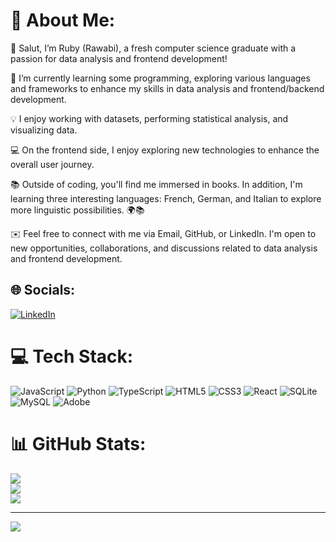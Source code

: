 # 💎 About Me:
👋 Salut, I’m Ruby (Rawabi), a fresh computer science graduate with a passion for data analysis and frontend development!

🌱 I’m currently learning some programming, exploring various languages and frameworks to enhance my skills in data analysis and frontend/backend development.

💡 I enjoy working with datasets, performing statistical analysis, and visualizing data.

💻 On the frontend side, I enjoy exploring new technologies to enhance the overall user journey.

📚 Outside of coding, you'll find me immersed in books. In addition, I'm learning three interesting languages: French, German, and Italian to explore more linguistic possibilities. 🌍📚

✉️ Feel free to connect with me via Email, GitHub, or LinkedIn. I'm open to new opportunities, collaborations, and discussions related to data analysis and frontend development.


## 🌐 Socials:
[![LinkedIn](https://img.shields.io/badge/LinkedIn-%230077B5.svg?logo=linkedin&logoColor=white)](https://www.linkedin.com/in/rawabi-ahmad/) 

# 💻 Tech Stack:
![JavaScript](https://img.shields.io/badge/javascript-%23323330.svg?style=for-the-badge&logo=javascript&logoColor=%23F7DF1E) ![Python](https://img.shields.io/badge/python-3670A0?style=for-the-badge&logo=python&logoColor=ffdd54) ![TypeScript](https://img.shields.io/badge/typescript-%23007ACC.svg?style=for-the-badge&logo=typescript&logoColor=white) ![HTML5](https://img.shields.io/badge/html5-%23E34F26.svg?style=for-the-badge&logo=html5&logoColor=white) ![CSS3](https://img.shields.io/badge/css3-%231572B6.svg?style=for-the-badge&logo=css3&logoColor=white) ![React](https://img.shields.io/badge/react-%2320232a.svg?style=for-the-badge&logo=react&logoColor=%2361DAFB) ![SQLite](https://img.shields.io/badge/sqlite-%2307405e.svg?style=for-the-badge&logo=sqlite&logoColor=white) ![MySQL](https://img.shields.io/badge/mysql-%2300000f.svg?style=for-the-badge&logo=mysql&logoColor=white) ![Adobe](https://img.shields.io/badge/adobe-%23FF0000.svg?style=for-the-badge&logo=adobe&logoColor=white)
# 📊 GitHub Stats:
![](https://github-readme-stats.vercel.app/api?username=RawGate&theme=dark&hide_border=false&include_all_commits=false&count_private=false)<br/>
![](https://github-readme-streak-stats.herokuapp.com/?user=RawGate&theme=dark&hide_border=false)<br/>
![](https://github-readme-stats.vercel.app/api/top-langs/?username=RawGate&theme=dark&hide_border=false&include_all_commits=false&count_private=false&layout=compact)

---
[![](https://visitcount.itsvg.in/api?id=RawGate&icon=6&color=0)](https://visitcount.itsvg.in)

<!-- Proudly created with GPRM ( https://gprm.itsvg.in ) -->
<!---
RawGate/RawGate is a ✨ special ✨ repository because its `README.md` (this file) appears on your GitHub profile.
You can click the Preview link to take a look at your changes.
--->
